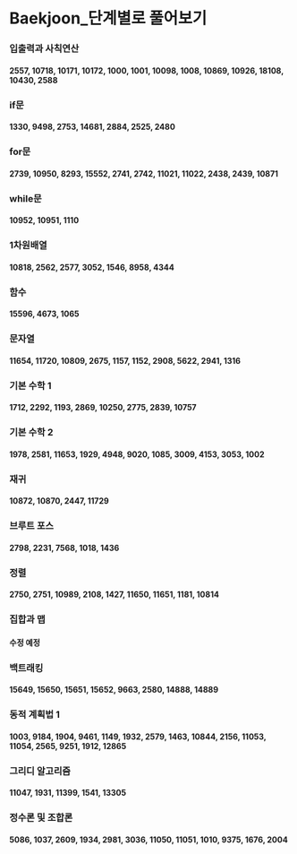 # Baekjoon_단계별로 풀어보기
### 입출력과 사칙연산
#### 2557, 10718, 10171, 10172, 1000, 1001, 10098, 1008, 10869, 10926, 18108, 10430, 2588
### if문
#### 1330, 9498, 2753, 14681, 2884, 2525, 2480
### for문
#### 2739, 10950, 8293, 15552, 2741, 2742, 11021, 11022, 2438, 2439, 10871
### while문
#### 10952, 10951, 1110
### 1차원배열
#### 10818, 2562, 2577, 3052, 1546, 8958, 4344
### 함수
#### 15596, 4673, 1065
### 문자열
#### 11654, 11720, 10809, 2675, 1157, 1152, 2908, 5622, 2941, 1316
### 기본 수학 1
#### 1712, 2292, 1193, 2869, 10250, 2775, 2839, 10757
### 기본 수학 2
#### 1978, 2581, 11653, 1929, 4948, 9020, 1085, 3009, 4153, 3053, 1002
### 재귀
#### 10872, 10870, 2447, 11729
### 브루트 포스
#### 2798, 2231, 7568, 1018, 1436
### 정렬
#### 2750, 2751, 10989, 2108, 1427, 11650, 11651, 1181, 10814
### 집합과 맵
#### 수정 예정
### 백트래킹
#### 15649, 15650, 15651, 15652, 9663, 2580, 14888, 14889
### 동적 계획법 1
#### 1003, 9184, 1904, 9461, 1149, 1932, 2579, 1463, 10844, 2156, 11053, 11054, 2565, 9251, 1912, 12865
### 그리디 알고리즘
#### 11047, 1931, 11399, 1541, 13305
### 정수론 및 조합론
#### 5086, 1037, 2609, 1934, 2981, 3036, 11050, 11051, 1010, 9375, 1676, 2004